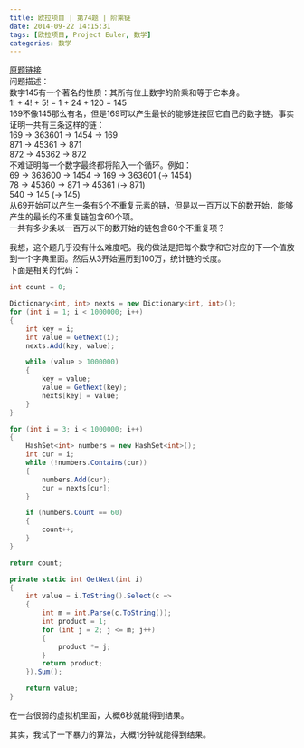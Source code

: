 ```yaml
---
title: 欧拉项目 | 第74题 | 阶乘链
date: 2014-09-22 14:15:31
tags: [欧拉项目, Project Euler, 数学]
categories: 数学
---
```

[原题链接](https://projecteuler.net/problem=74 "Problem 74 - Project Euler")  
问题描述：  
数字145有一个著名的性质：其所有位上数字的阶乘和等于它本身。  
1! + 4! + 5! = 1 + 24 + 120 = 145  
169不像145那么有名，但是169可以产生最长的能够连接回它自己的数字链。事实证明一共有三条这样的链：  
169 → 363601 → 1454 → 169  
871 → 45361 → 871  
872 → 45362 → 872  
不难证明每一个数字最终都将陷入一个循环。例如：  
69 → 363600 → 1454 → 169 → 363601 (→ 1454)  
78 → 45360 → 871 → 45361 (→ 871)  
540 → 145 (→ 145)  
从69开始可以产生一条有5个不重复元素的链，但是以一百万以下的数开始，能够产生的最长的不重复链包含60个项。  
一共有多少条以一百万以下的数开始的链包含60个不重复项？  

我想，这个题几乎没有什么难度吧。我的做法是把每个数字和它对应的下一个值放到一个字典里面。然后从3开始遍历到100万，统计链的长度。  
下面是相关的代码：  
``` csharp
int count = 0;

Dictionary<int, int> nexts = new Dictionary<int, int>();
for (int i = 1; i < 1000000; i++)
{
    int key = i;
    int value = GetNext(i);
    nexts.Add(key, value);

    while (value > 1000000)
    {
        key = value;
        value = GetNext(key);
        nexts[key] = value;
    }
}

for (int i = 3; i < 1000000; i++)
{
    HashSet<int> numbers = new HashSet<int>();
    int cur = i;
    while (!numbers.Contains(cur))
    {
        numbers.Add(cur);
        cur = nexts[cur];
    }

    if (numbers.Count == 60)
    {
        count++;
    }
}

return count;
```

``` csharp
private static int GetNext(int i)
{
    int value = i.ToString().Select(c =>
    {
        int m = int.Parse(c.ToString());
        int product = 1;
        for (int j = 2; j <= m; j++)
        {
            product *= j;
        }
        return product;
    }).Sum();

    return value;
}
```

在一台很弱的虚拟机里面，大概6秒就能得到结果。

其实，我试了一下暴力的算法，大概1分钟就能得到结果。